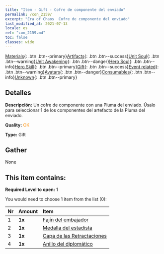 ```yaml
---
title: "Item - Gift - Cofre de componente del enviado"
permalink: /con_2159/
excerpt: "Era of Chaos  Cofre de componente del enviado"
last_modified_at: 2021-07-13
locale: es
ref: "con_2159.md"
toc: false
classes: wide
---
```

 [Materials](/ItemsES/){: .btn .btn--primary}[Artifacts](/ItemsES/Artifacts/){: .btn .btn--success}[Unit Soul](/ItemsES/UnitSoul/){: .btn .btn--warning}[Unit Awakening](/ItemsES/UnitAwakening/){: .btn .btn--danger}[Hero Soul](/ItemsES/HeroSoul/){: .btn .btn--info}[Hero Skill](/ItemsES/HeroSkill/){: .btn .btn--primary}[Gift](/ItemsES/Gift/){: .btn .btn--success}[Event related](/ItemsES/Events/){: .btn .btn--warning}[Avatars](/ItemsES/Avatars/){: .btn .btn--danger}[Consumables](/ItemsES/Consumables/){: .btn .btn--info}[Unknown](/ItemsES/Unknown/){: .btn .btn--primary}

## Detalles
 **Descripción:** Un cofre de componente con una Pluma del enviado. Úsalo para seleccionar 1 de los componentes del artefacto de la Pluma del enviado.

 **Quality:** <span style="color: #FF8C00">OK</span>

 **Type:** Gift

## Gather

  None

## This item contains:

 **Required Level to open:** 1

 You would need to choose 1 item from the list (0):

  | Nr | Amount |     Item    |
  |:---|:-------|:------------|
  | 1 |  **1x** | [Fajín del embajador](/es/Items/art_2154/) |  | 
  | 2 |  **1x** | [Medalla del estadista](/es/Items/art_2155/) |  | 
  | 3 |  **1x** | [Capa de las Retractaciones](/es/Items/art_2156/) |  | 
  | 4 |  **1x** | [Anillo del diplomático](/es/Items/art_2157/) |  | 
